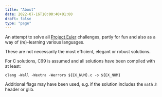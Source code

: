 ```yaml
---
title: "About"
date: 2022-07-16T10:00:40+01:00
draft: false
type: "page"
---
```


<!-- TODO: Link languages to the relevant tag -->

An attempt to solve all [Project Euler](https://projecteuler.net) challenges, partly for fun and also as a way of (re)-learning various languages.

These are not necessarily the most efficient, elegant or robust solutions.

For C solutions, C99 is assumed and all solutions have been compiled with at least:

```
clang -Wall -Wextra -Werrors ${EX_NUM}.c -o ${EX_NUM}
```

Additional flags may have been used, e.g. if the solution includes the `math.h` header or glib.